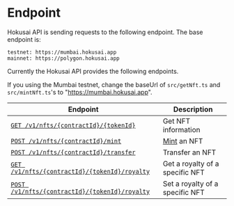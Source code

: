# Endpoint
Hokusai API is sending requests to the following endpoint. The base endpoint is:
```
testnet: https://mumbai.hokusai.app  
mainnet: https://polygon.hokusai.app  
```

Currently the Hokusai API provides the following endpoints.

If you using the Mumbai testnet, change the baseUrl of `src/getNft.ts` and `src/mintNft.ts`'s to "https://mumbai.hokusai.app".


|Endpoint|Description|
|--|--|
|[`GET /v1/nfts/{contractId}/{tokenId}`](../../swagger.yaml#get-information-of-the-nft)|Get NFT information|
|[`POST /v1/nfts/{contractId}/mint`](../../swagger.yaml#)|[Mint](glosarry.md#Mint) an NFT|
|[`POST /v1/nfts/{contractId}/transfer`](../../swagger.yaml#transfer-a-nft-with-meta-transaction)|Transfer an NFT|
|[`GET /v1/nfts/{contractId}/{tokenId}/royalty`](../../swagger.yaml#get-royalty-of-the-nft)|Get a royalty of a specific NFT|
|[`POST /v1/nfts/{contractId}/{tokenId}/royalty`](../../swagger.yaml#set-royalty-to-the-nft)|Set a royalty of a specific NFT|
